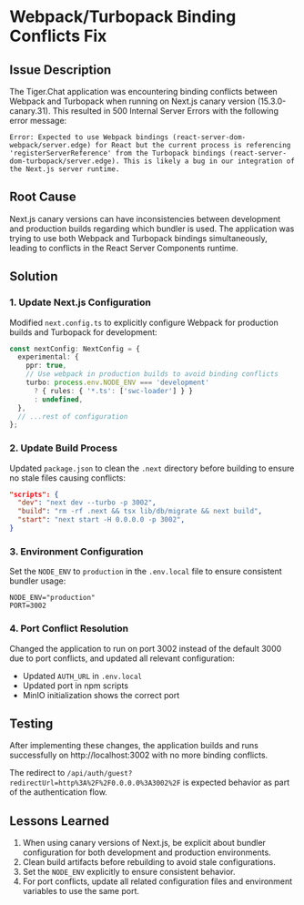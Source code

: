 # Webpack/Turbopack Binding Conflicts Fix

## Issue Description

The Tiger.Chat application was encountering binding conflicts between Webpack and Turbopack when running on Next.js canary version (15.3.0-canary.31). This resulted in 500 Internal Server Errors with the following error message:

```
Error: Expected to use Webpack bindings (react-server-dom-webpack/server.edge) for React but the current process is referencing 'registerServerReference' from the Turbopack bindings (react-server-dom-turbopack/server.edge). This is likely a bug in our integration of the Next.js server runtime.
```

## Root Cause

Next.js canary versions can have inconsistencies between development and production builds regarding which bundler is used. The application was trying to use both Webpack and Turbopack bindings simultaneously, leading to conflicts in the React Server Components runtime.

## Solution

### 1. Update Next.js Configuration

Modified `next.config.ts` to explicitly configure Webpack for production builds and Turbopack for development:

```typescript
const nextConfig: NextConfig = {
  experimental: {
    ppr: true,
    // Use webpack in production builds to avoid binding conflicts
    turbo: process.env.NODE_ENV === 'development' 
      ? { rules: { '*.ts': ['swc-loader'] } }
      : undefined,
  },
  // ...rest of configuration
};
```

### 2. Update Build Process

Updated `package.json` to clean the `.next` directory before building to ensure no stale files causing conflicts:

```json
"scripts": {
  "dev": "next dev --turbo -p 3002",
  "build": "rm -rf .next && tsx lib/db/migrate && next build",
  "start": "next start -H 0.0.0.0 -p 3002",
}
```

### 3. Environment Configuration

Set the `NODE_ENV` to `production` in the `.env.local` file to ensure consistent bundler usage:

```
NODE_ENV="production"
PORT=3002
```

### 4. Port Conflict Resolution

Changed the application to run on port 3002 instead of the default 3000 due to port conflicts, and updated all relevant configuration:

- Updated `AUTH_URL` in `.env.local`
- Updated port in npm scripts
- MinIO initialization shows the correct port

## Testing

After implementing these changes, the application builds and runs successfully on http://localhost:3002 with no more binding conflicts.

The redirect to `/api/auth/guest?redirectUrl=http%3A%2F%2F0.0.0.0%3A3002%2F` is expected behavior as part of the authentication flow.

## Lessons Learned

1. When using canary versions of Next.js, be explicit about bundler configuration for both development and production environments.
2. Clean build artifacts before rebuilding to avoid stale configurations.
3. Set the `NODE_ENV` explicitly to ensure consistent behavior.
4. For port conflicts, update all related configuration files and environment variables to use the same port.
